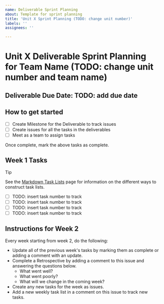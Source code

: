 ```yaml
---
name: Deliverable Sprint Planning
about: Template for sprint planning
title: 'Unit X Sprint Planning (TODO: change unit number)'
labels: ''
assignees: ''

---
```


# Unit X Deliverable Sprint Planning for Team Name (TODO: change unit number and team name)

## **Deliverable Due Date:** TODO: add due date

## How to get started

- [ ] Create Milestone for the Deliverable to track issues
- [ ] Create issues for all the tasks in the deliverables
- [ ] Meet as a team to assign tasks

Once complete, mark the above tasks as complete.

## Week 1 Tasks

> [!TIP]
> See the [Markdown Task Lists](https://docs.github.com/en/get-started/writing-on-github/getting-started-with-writing-and-formatting-on-github/basic-writing-and-formatting-syntax#task-lists) page for information on the different ways to construct task lists.

- [ ] TODO: insert task number to track
- [ ] TODO: insert task number to track
- [ ] TODO: insert task number to track
- [ ] TODO: insert task number to track

## Instructions for Week 2

Every week starting from week 2, do the following:
* Update all of the previous week's tasks by marking them as complete or adding a comment with an update.
* Complete a Retrospective by adding a comment to this issue and answering the questions below.
   * What went well?
   * What went poorly?
   * What will we change in the coming week?
* Create any new tasks for the week as issues.
* Add a new weekly task list in a comment on this issue to track new tasks.
